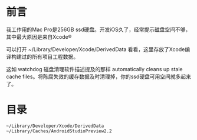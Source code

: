# 前言
我工作用的Mac Pro是256GB ssd硬盘。开发iOS久了，经常提示磁盘空间不够，其中最大原因是来自Xcode®

可以打开 ~/Library/Developer/Xcode/DerivedData 看看，这里存放了Xcode编译构建过的所有项目工程数据。

这如 watchdog 磁盘清理软件描述提及的那样 automatically cleans up stale cache files。将陈腐失效的缓存数据及时清理掉，你的ssd硬盘可用空间就多起来了。


# 目录

```
~/Library/Developer/Xcode/DerivedData
~/Library/Caches/AndroidStudioPreview2.2
```
